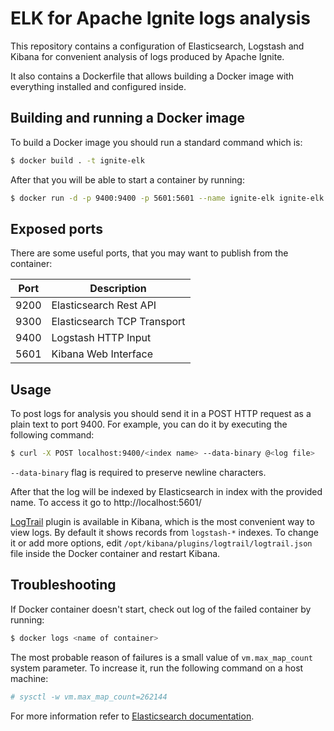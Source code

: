 # ELK for Apache Ignite logs analysis #

This repository contains a configuration of Elasticsearch, Logstash and Kibana for convenient analysis of logs produced
by Apache Ignite.

It also contains a Dockerfile that allows building a Docker image with everything installed and configured inside.
## Building and running a Docker image ##
To build a Docker image you should run a standard command which is:
```bash
$ docker build . -t ignite-elk
```

After that you will be able to start a container by running:
```bash
$ docker run -d -p 9400:9400 -p 5601:5601 --name ignite-elk ignite-elk
```

## Exposed ports ##
There are some useful ports, that you may want to publish from the container:

| Port | Description                 |
|------|-----------------------------|
| 9200 | Elasticsearch Rest API      |
| 9300 | Elasticsearch TCP Transport |
| 9400 | Logstash HTTP Input         |
| 5601 | Kibana Web Interface        |

## Usage ##
To post logs for analysis you should send it in a POST HTTP request as a plain text to port 9400.
For example, you can do it by executing the following command:
```bash
$ curl -X POST localhost:9400/<index name> --data-binary @<log file>
```

`--data-binary` flag is required to preserve newline characters.

After that the log will be indexed by Elasticsearch in index with the provided name. To access it go to
http://localhost:5601/

[LogTrail](https://github.com/sivasamyk/logtrail) plugin is available in Kibana, which is the most convenient way
to view logs. By default it shows records from `logstash-*` indexes. To change it or add more options, edit
`/opt/kibana/plugins/logtrail/logtrail.json` file inside the Docker container and restart Kibana.

## Troubleshooting ##
If Docker container doesn't start, check out log of the failed container by running:
```bash
$ docker logs <name of container>
```
The most probable reason of failures is a small value of ```vm.max_map_count``` system parameter. To increase it, run
the following command on a host machine:
```bash
# sysctl -w vm.max_map_count=262144
```

For more information refer to
[Elasticsearch documentation](https://www.elastic.co/guide/en/elasticsearch/reference/current/vm-max-map-count.html).

